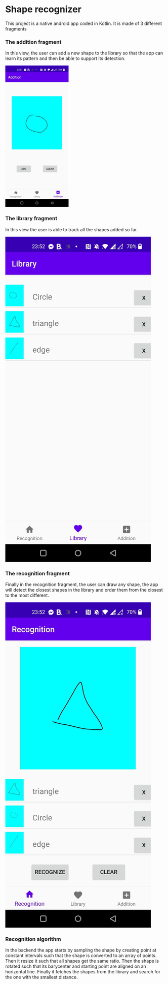 # Shape recognizer

This project is a native android app coded in Kotlin. It is made of 3 different fragments


### The addition fragment
In this view, the user can add a new shape to the library so that the app can learn its pattern and then be able to support its detection.

<img src="./capture3.jpg" alt="drawing" width="200"/>

### The library fragment
In this view the user is able to track all the shapes added so far.

![](./capture2.jpg)

### The recognition fragment
Finally in the recognition fragment, the user can draw any shape, the app will detect the closest shapes in the library and order them from the closest to the most different.

![](./capture1.jpg)

### Recognition algorithm
In the backend the app starts by sampling the shape by creating point at constant intervals such that the shape is converted to an array of points. Then it resize it such that all shapes get the same ratio. Then the shape is rotated such that its barycenter and starting point are aligned on an horizontal line.
Finally it fetches the shapes from the library and search for the one with the smallest distance.
